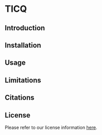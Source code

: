 # TICQ

## Introduction

## Installation

## Usage

## Limitations

## Citations

## License

Please refer to our license information [here](./LICENSE).
